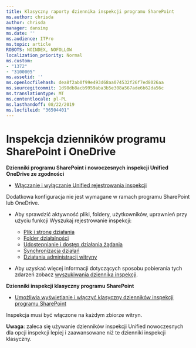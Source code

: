 ```yaml
---
title: Klasyczny raporty dziennika inspekcji programu SharePoint
ms.author: chrisda
author: chrisda
manager: dansimp
ms.date: ''
ms.audience: ITPro
ms.topic: article
ROBOTS: NOINDEX, NOFOLLOW
localization_priority: Normal
ms.custom:
- "1372"
- "3100005"
ms.assetid: ''
ms.openlocfilehash: dea8f2ab0f99e493d68aa074532f26f7ed8026aa
ms.sourcegitcommit: 1d98db8acb9959aba3b5e308a567ade6b62da56c
ms.translationtype: MT
ms.contentlocale: pl-PL
ms.lasthandoff: 08/22/2019
ms.locfileid: "36504401"
---
```

# <a name="sharepoint-and-onedrive-audit-logs"></a>Inspekcja dzienników programu SharePoint i OneDrive

**Dzienniki programu SharePoint i nowoczesnych inspekcji Unified OneDrive ze zgodności**

- [Włączanie i wyłączanie Unified rejestrowania inspekcji](https://docs.microsoft.com/office365/securitycompliance/turn-audit-log-search-on-or-off) 

Dodatkowa konfiguracja nie jest wymagane w ramach programu SharePoint lub OneDrive.

- Aby sprawdzić aktywność pliki, foldery, użytkowników, uprawnień przy użyciu funkcji Wyszukaj rejestrowanie inspekcji:

    - [Plik i stronę działania](https://docs.microsoft.com/office365/securitycompliance/search-the-audit-log-in-security-and-compliance)
    - [Folder działalności](https://docs.microsoft.com/office365/securitycompliance/search-the-audit-log-in-security-and-compliance#folder-activities)
    - [Udostępnianie i dostęp działania żądania](https://docs.microsoft.com/office365/securitycompliance/search-the-audit-log-in-security-and-compliance#sharing-and-access-request-activities)
    - [Synchronizacja działań](https://docs.microsoft.com/office365/securitycompliance/search-the-audit-log-in-security-and-compliance#synchronization-activities)
    - [Działania administracji witryny](https://docs.microsoft.com/office365/securitycompliance/search-the-audit-log-in-security-and-compliance#site-administration-activities)
- Aby uzyskać więcej informacji dotyczących sposobu pobierania tych zdarzeń zobacz [wyszukiwania dziennika inspekcji](https://docs.microsoft.com/office365/securitycompliance/search-the-audit-log-in-security-and-compliance#search-the-audit-log).

**Dzienniki inspekcji klasyczny programu SharePoint**

- [Umożliwia wyświetlanie i włączyć klasyczny dzienników inspekcji programu SharePoint](https://support.office.com/article/view-audit-log-reports-b37c5869-1b47-4a82-a30d-ea20070fe527)

Inspekcja musi być włączone na każdym zbiorze witryn. 

**Uwaga**: zaleca się używanie dzienników inspekcji Unified nowoczesnych dla opcji inspekcji lepiej i zaawansowane niż te dzienniki inspekcji klasyczny.

